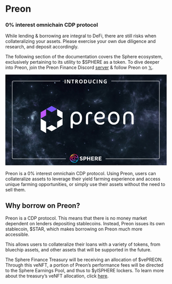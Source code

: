 # Preon

### 0% interest omnichain CDP protocol


While lending & borrowing are integral to DeFi, there are still risks when collateralizing your assets. Please exercise your own due diligence and research, and deposit accordingly.

The following section of the documentation covers the Sphere ecosystem, exclusively pertaining to its utility to $SPHERE as a token. To dive deeper into Preon, join the Preon Finance Discord [server](https://discord.com/invite/preon) & follow Preon on [𝕏](https://x.com/PreonFinance).


![Preon-graphic](../assets/preon-graphic.png)

Preon is a 0% interest omnichain CDP protocol. Using Preon, users can collateralize assets to leverage their yield farming experience and access unique farming opportunities, or simply use their assets without the need to sell them.


## Why borrow on Preon?


Preon is a CDP protocol. This means that there is no money market dependent on lenders depositing stablecoins. Instead, Preon issues its own stablecoin, $STAR, which makes borrowing on Preon much more accessible.

This allows users to collateralize their loans with a variety of tokens, from bluechip assets, and other assets that will be supported in the future. 

The Sphere Finance Treasury will be receiving an allocation of $vePREON.  Through this veNFT, a portion of Preon’s performance fees will be directed to the Sphere Earnings Pool, and thus to $ylSPHERE lockers. To learn more about the treasury’s veNFT allocation, click [here](https://docs.preon.finance/docs/Preon%20Tokenomics/Tokens).
